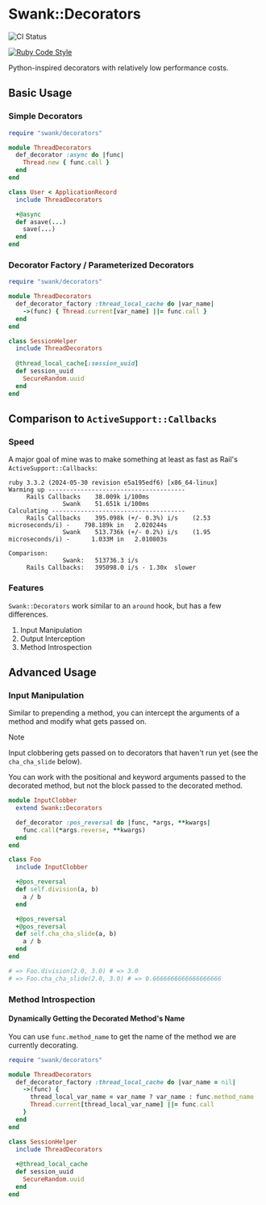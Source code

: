 # Swank::Decorators

![CI Status](https://github.com/github/docs/actions/workflows/main.yml/badge.svg)

[![Ruby Code Style](https://img.shields.io/badge/code_style-standard-brightgreen.svg)](https://github.com/standardrb/standard)

Python-inspired decorators with relatively low performance costs. 

## Basic Usage

### Simple Decorators

``` ruby
require "swank/decorators"

module ThreadDecorators
  def_decorator :async do |func|
    Thread.new { func.call }
  end
end

class User < ApplicationRecord
  include ThreadDecorators

  +@async
  def asave(...)
    save(...)
  end
end
```

### Decorator Factory / Parameterized Decorators

``` ruby
require "swank/decorators"

module ThreadDecorators
  def_decorator_factory :thread_local_cache do |var_name|
    ->(func) { Thread.current[var_name] ||= func.call }
  end
end

class SessionHelper
  include ThreadDecorators
 
  @thread_local_cache[:session_uuid]
  def session_uuid
    SecureRandom.uuid
  end
end
```

## Comparison to `ActiveSupport::Callbacks`

### Speed

A major goal of mine was to make something at least as fast as Rail's `ActiveSupport::Callbacks`:

``` 
ruby 3.3.2 (2024-05-30 revision e5a195edf6) [x86_64-linux]
Warming up --------------------------------------
     Rails Callbacks    38.009k i/100ms
               Swank    51.651k i/100ms
Calculating -------------------------------------
     Rails Callbacks    395.098k (+/- 0.3%) i/s    (2.53 microseconds/i) -    798.189k in   2.020244s
               Swank    513.736k (+/- 0.2%) i/s    (1.95 microseconds/i) -      1.033M in   2.010803s

Comparison:
               Swank:   513736.3 i/s
     Rails Callbacks:   395098.0 i/s - 1.30x  slower

```

### Features

`Swank::Decorators` work similar to an `around` hook, but has a few differences.

1. Input Manipulation
2. Output Interception
3. Method Introspection

## Advanced Usage

### Input Manipulation

Similar to prepending a method, you can intercept the arguments of a method and
modify what gets passed on.

> [!NOTE]
>
> Input clobbering gets passed on to decorators that haven't run yet (see the `cha_cha_slide` below).

You can work with the positional and keyword arguments passed to the decorated
method, but not the block passed to the decorated method.

``` ruby
module InputClobber
  extend Swank::Decorators

  def_decorator :pos_reversal do |func, *args, **kwargs|
    func.call(*args.reverse, **kwargs)
  end
end

class Foo
  include InputClobber

  +@pos_reversal
  def self.division(a, b)
    a / b
  end

  +@pos_reversal
  +@pos_reversal
  def self.cha_cha_slide(a, b)
    a / b
  end
end

# => Foo.division(2.0, 3.0) # => 3.0
# => Foo.cha_cha_slide(2.0, 3.0) # => 0.6666666666666666666
```

### Method Introspection

#### Dynamically Getting the Decorated Method's Name

You can use `func.method_name` to get the name of the method we are currently decorating.

``` ruby
require "swank/decorators"

module ThreadDecorators
  def_decorator_factory :thread_local_cache do |var_name = nil|
    ->(func) { 
      thread_local_var_name = var_name ? var_name : func.method_name
      Thread.current[thread_local_var_name] ||= func.call 
    }
  end
end

class SessionHelper
  include ThreadDecorators
 
  +@thread_local_cache
  def session_uuid
    SecureRandom.uuid
  end
end
```
